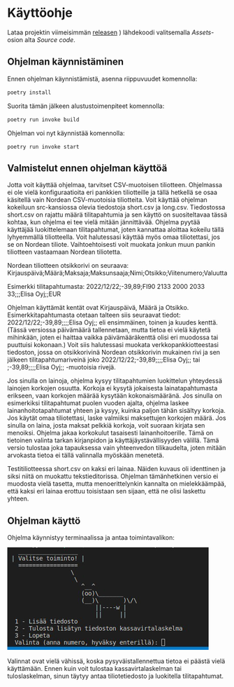 # Käyttöohje

Lataa projektin viimeisimmän [releasen](https://github.com/rpessi/ot-harjoitustyo/releases/)
) lähdekoodi 
valitsemalla _Assets_-osion alta _Source code_.

## Ohjelman käynnistäminen

Ennen ohjelman käynnistämistä, asenna riippuvuudet komennolla:

```bash
poetry install
```

Suorita tämän jälkeen alustustoimenpiteet komennolla:

```bash
poetry run invoke build
```

Ohjelman voi nyt käynnistää komennolla:

```
poetry run invoke start
```

## Valmistelut ennen ohjelman käyttöä

Jotta voit käyttää ohjelmaa, tarvitset CSV-muotoisen tiliotteen. Ohjelmassa ei ole vielä konfiguraatioita eri pankkien
tiliotteille ja tällä hetkellä se osaa käsitellä vain Nordean CSV-muotoisia tiliotteita. Voit käyttää ohjelman kokeiluun
src-kansiossa olevia tiedostoja short.csv ja long.csv. Tiedostossa short.csv on rajattu määrä tilitapahtumia ja sen käyttö
on suositeltavaa tässä kohtaa, kun ohjelma ei tee vielä mitään jännittävää. Ohjelma pyytää käyttäjää luokittelemaan 
tilitapahtumat, joten kannattaa aloittaa kokeilu tällä lyhyemmällä tiliotteella. Voit halutessasi käyttää myös omaa 
tiliotettasi, jos se on Nordean tiliote. Vaihtoehtoisesti voit muokata jonkun muun pankin tiliotteen vastaamaan
Nordean tiliotetta. 

Nordean tiliotteen otsikkorivi on seuraava: Kirjauspäivä;Määrä;Maksaja;Maksunsaaja;Nimi;Otsikko;Viitenumero;Valuutta

Esimerkki tilitapahtumasta: 2022/12/22;-39,89;FI90 2133 2000 2033 33;;;Elisa Oyj;;EUR

Ohjelman käyttämät kentät ovat Kirjauspäivä, Määrä ja Otsikko. Esimerkkitapahtumasta otetaan talteen siis seuraavat tiedot:
2022/12/22;-39,89;;;;Elisa Oyj;; eli ensimmäinen, toinen ja kuudes kenttä. (Tässä versiossa päivämäärä tallennetaan, mutta
tietoa ei vielä käytetä mihinkään, joten ei haittaa vaikka päivämääräkenttä olisi eri muodossa tai puuttuisi kokonaan.)
Voit siis halutessasi muokata verkkopankkiotteestasi tiedoston, jossa on otsikkorivinä Nordean otsikkorivin mukainen rivi
ja sen jälkeen tilitapahtumariveinä joko 2022/12/22;-39,89;;;;Elisa Oyj;; tai ;-39,89;;;;Elisa Oyj;; -muotoisia rivejä.

Jos sinulla on lainoja, ohjelma kysyy tilitapahtumien luokittelun yhteydessä lainojen korkojen osuutta. Korkoja ei kysytä
jokaisesta lainatapahtumasta erikseen, vaan korkojen määrää kysytään kokonaismääränä. Jos sinulla on esimerkiksi tilitapahtumat
puolen vuoden ajalta, ohjelma laskee lainanhoitotapahtumat yhteen ja kysyy, kuinka paljon tähän sisältyy korkoja. Jos käytät
omaa tiliotettasi, laske valmiiksi maksettujen korkojen määrä. Jos sinulla on laina, josta maksat pelkkiä korkoja, voit
suoraan kirjata sen menoiksi. Ohjelma jakaa korkokulut tasaisesti lainanhoitoerille. Tämä on tietoinen valinta tarkan
kirjanpidon ja käyttäjäystävällisyyden välillä. Tämä versio tulostaa joka tapauksessa vain yhteenvedon tilikaudelta, joten
mitään arvokasta tietoa ei tällä valinnalla myöskään menetetä.

Testitiliotteessa short.csv on kaksi eri lainaa. Näiden kuvaus oli identtinen ja siksi niitä on muokattu tekstieditorissa. 
Ohjelman tämänhetkinen versio ei muodosta vielä tasetta, mutta menoerittelynkin kannalta on mielekkäämpää, että kaksi eri lainaa
erottuu toisistaan sen sijaan, että ne olisi laskettu yhteen.

## Ohjelman käyttö

Ohjelma käynnistyy terminaalissa ja antaa toimintavalikon:

![](./kuvat/aloitusvalikko.jpg)

Valinnat ovat vielä vähissä, koska pysyväistallennettua tietoa ei päästä vielä käyttämään. Ennen kuin voit tulostaa 
kassavirtalaskelman tai tuloslaskelman, sinun täytyy antaa tiliotetiedosto ja luokitella tilitapahtumat. 



